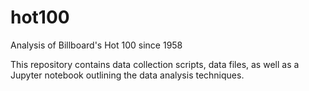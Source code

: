 # hot100
Analysis of Billboard's Hot 100 since 1958

This repository contains data collection scripts, data files, as well as a Jupyter notebook outlining the data analysis techniques. 
